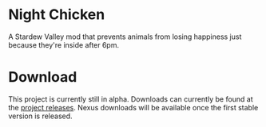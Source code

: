 # Night Chicken
A Stardew Valley mod that prevents animals from losing happiness just because they're inside after 6pm.

# Download
This project is currently still in alpha. Downloads can currently be found at the [project releases](https://github.com/YonKuma/NightChicken/releases). Nexus downloads will be available once the first stable version is released.
